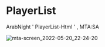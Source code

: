 # PlayerList
ArabNight ' PlayerList-Html ' , MTA:SA


![mta-screen_2022-05-20_22-24-20](https://user-images.githubusercontent.com/102293840/188265537-aadaa7b1-20bf-46e1-bc95-cfa07795b0a7.png)
